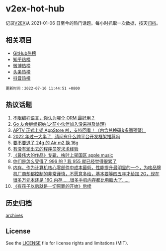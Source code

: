 # v2ex-hot-hub

 记录[V2EX](https://www.v2ex.com/)从 2021-01-06 日至今的热门话题。每小时抓取一次数据，按天[归档](archives)。
 
 ## 相关项目

- [GitHub热榜](https://github.com/lonnyzhang423/github-hot-hub)
- [知乎热榜](https://github.com/lonnyzhang423/zhihu-hot-hub)
- [微博热榜](https://github.com/lonnyzhang423/weibo-hot-hub)
- [头条热榜](https://github.com/lonnyzhang423/toutiao-hot-hub)
- [抖音热榜](https://github.com/lonnyzhang423/douyin-hot-hub)


 `更新时间：2022-07-16 11:44:51 +0800`

## 热议话题

1. [不限编程语言，你认为哪个 ORM 最好用？](https://www.v2ex.com/t/866413)
1. [Go 友会继续招纳(之前小伙伴加入没来得及处理)](https://www.v2ex.com/t/866398)
1. [APTV 正式上架 AppStore 啦，支持回看！（内含兑换码&多图预警）](https://www.v2ex.com/t/866406)
1. [2022 年过一大半了 , 请问有什么跨平台开发框架推荐吗](https://www.v2ex.com/t/866453)
1. [要不要退了 24g 的 Air m2 换 16g](https://www.v2ex.com/t/866383)
1. [有没有润出去的程序员呀求求经验](https://www.v2ex.com/t/866473)
1. [《最伟大的作品》专辑，啥时上架国区 apple music](https://www.v2ex.com/t/866395)
1. [你们是怎么受得了 996 的？我 955 就已经觉得很累了](https://www.v2ex.com/t/866525)
1. [内存，作为计算机核心零部件中成本最低，性能提升最明显的一个，为啥品牌机厂商却都控制的非常谨慎，不愿意多给，基本要等四五年才给加 2G，现在很多万元本还是 16G 内存……很多手机内存都比电脑大了……](https://www.v2ex.com/t/866572)
1. [《有孩子以后就是一切原罪的开始》后续](https://www.v2ex.com/t/866562)

## 历史归档

[archives](archives)

## License

See the [LICENSE](LICENSE) file for license rights and limitations (MIT).
